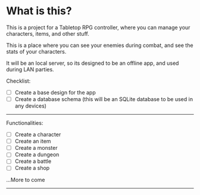 # What is this?

This is a project for a Tabletop RPG controller, where you can manage your characters, items, and other stuff.

This is a place where you can see your enemies during combat, and see the stats of your characters.

It will be an local server, so its designed to be an offline app, and used during LAN parties.

Checklist:

- [ ] Create a base design for the app
- [ ] Create a database schema (this will be an SQLite database to be used in any devices)

---

Functionalities:

- [ ] Create a character
- [ ] Create an item
- [ ] Create a monster
- [ ] Create a dungeon
- [ ] Create a battle
- [ ] Create a shop

...More to come

---
